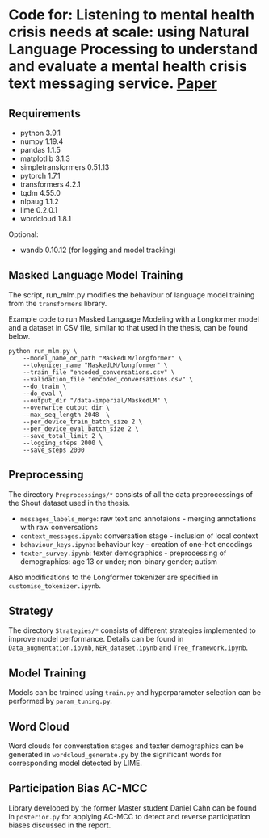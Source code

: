 # Code for: Listening to mental health crisis needs at scale: using Natural Language Processing to understand and evaluate a mental health crisis text messaging service. [Paper](https://www.frontiersin.org/articles/10.3389/fdgth.2021.779091/full)

## Requirements
- python 3.9.1
- numpy 1.19.4
- pandas 1.1.5
- matplotlib 3.1.3
- simpletransformers 0.51.13
- pytorch 1.7.1
- transformers 4.2.1
- tqdm 4.55.0
- nlpaug 1.1.2 
- lime 0.2.0.1
- wordcloud 1.8.1

Optional:
- wandb 0.10.12 (for logging and model tracking)

## Masked Language Model Training

The script, run_mlm.py modifies the behaviour of language model training from the `transformers` library.

Example code to run Masked Language Modeling with a Longformer model and a dataset in CSV file, similar to that used in the thesis, can be found below.

```
python run_mlm.py \
    --model_name_or_path "MaskedLM/longformer" \
    --tokenizer_name "MaskedLM/longformer" \
    --train_file "encoded_conversations.csv" \
    --validation_file "encoded_conversations.csv" \
    --do_train \
    --do_eval \
    --output_dir "/data-imperial/MaskedLM" \
    --overwrite_output_dir \
    --max_seq_length 2048  \
    --per_device_train_batch_size 2 \
    --per_device_eval_batch_size 2 \
    --save_total_limit 2 \
    --logging_steps 2000 \
    --save_steps 2000
```

## Preprocessing
The directory `Preprocessings/*` consists of all the data preprocessings of the Shout dataset used in the thesis. 
- `messages_labels_merge`: raw text and annotaions - merging annotations with raw conversations
- `context_messages.ipynb`: conversation stage - inclusion of local context
- `behaviour_keys.ipynb`: behaviour key - creation of one-hot encodings
- `texter_survey.ipynb`: texter demographics - preprocessing of demographics: age 13 or under; non-binary gender; autism

Also modifications to the Longformer tokenizer are specified in `customise_tokenizer.ipynb`.

## Strategy
The directory `Strategies/*` consists of different strategies implemented to improve model performance. Details can be found in `Data_augmentation.ipynb`, `NER_dataset.ipynb` and `Tree_framework.ipynb`.

## Model Training
Models can be trained using `train.py` and hyperparameter selection can be performed by `param_tuning.py`.

## Word Cloud
Word clouds for converstation stages and texter demographics can be generated in `wordcloud_generate.py` by the significant words for corresponding model detected by LIME.

## Participation Bias AC-MCC
Library developed by the former Master student Daniel Cahn can be found in `posterior.py` for applying AC-MCC to detect and reverse participation biases discussed in the report. 
